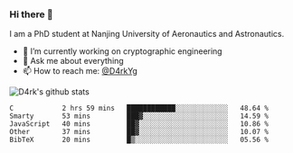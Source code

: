 ### Hi there 👋

I am a PhD student at Nanjing University of Aeronautics and Astronautics.

- 🔭 I’m currently working on cryptographic engineering
- 💬 Ask me about everything
- 📫 How to reach me: [@D4rkYg](https://twitter.com/D4rkYg)

![D4rk's github stats](https://github-readme-stats.vercel.app/api?username=dd4rk&show_icons=true&title_color=fff&icon_color=79ff97&text_color=9f9f9f&bg_color=151515)

<!--START_SECTION:waka-->
```text
C            2 hrs 59 mins   ████████████░░░░░░░░░░░░░   48.64 % 
Smarty       53 mins         ███▓░░░░░░░░░░░░░░░░░░░░░   14.59 % 
JavaScript   40 mins         ██▓░░░░░░░░░░░░░░░░░░░░░░   10.86 % 
Other        37 mins         ██▓░░░░░░░░░░░░░░░░░░░░░░   10.07 % 
BibTeX       20 mins         █▒░░░░░░░░░░░░░░░░░░░░░░░   05.56 % 
```
<!--END_SECTION:waka-->
